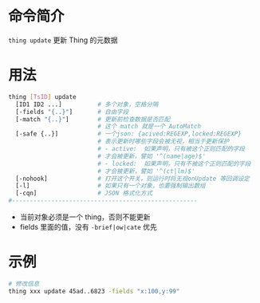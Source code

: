 # 命令简介 

`thing update` 更新 Thing 的元数据

# 用法

```bash
thing [TsID] update 
  [ID1 ID2 ...]          # 多个对象，空格分隔
  [-fields "{..}"]       # 自由字段
  [-match "{..}"]        # 更新前检查数据是否匹配
                         # 这个 match 就是一个 AutoMatch
  [-safe {..}]           # 一个json: {acived:REGEXP,locked:REGEXP}
                         # 表示更新时哪些字段会被无视，相当于更新保护
                         # - active:  如果声明，只有被这个正则匹配的字段
                         # 才会被更新，譬如 '^(name|age)$'
                         # - locked:  如果声明，只有不被这个正则匹配的字段
                         # 才会被更新，譬如 '^(ct|lm)$'
  [-nohook]              # 打开这个开关，则运行时将无视onUpdate 等回调设定
  [-l]                   # 如果只有一个对象，也要强制输出数组
  [-cqn]                 # JSON 格式化方式
#----------------------------------------------------
```

- 当前对象必须是一个 thing，否则不能更新
- fields 里面的值，没有 `-brief|ow|cate` 优先

# 示例

```bash       
# 修改信息
thing xxx update 45ad..6823 -fields "x:100,y:99"
```